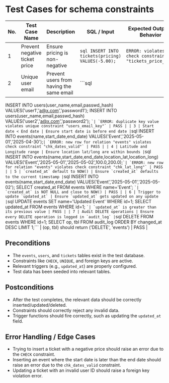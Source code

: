# Test Cases for schema constraints

| No. | Test Case Name | Description | SQL / Input | Expected Output / Behavior | Status |
|-----|----------------|-------------|-------------|----------------------------|--------|
| 1 | Prevent negative ticket price   | Ensure pricing is non-negative | ```sql INSERT INTO tickets(pricing) VALUES(-5.00);``` | `ERROR: violates check constraint "tickets_price_chk"` | PASS |
| 2 | Unique user email | Prevent users from having the same email | ```sql
INSERT INTO users(user_name,email,passwd_hash) VALUES('user1','a@x.com','password1');
INSERT INTO users(user_name,email,passwd_hash) VALUES('user2','a@x.com','password2');
``` `| `ERROR: duplicate key value violates unique constraint "users_email_key"` | PASS |
| 3 | Start date < End date | Ensure start date is before end date | ```sql INSERT INTO events(name,start_date,end_date) VALUES('Event','2025-05-01','2025-04-30');``` | `ERROR: new row for relation "events" violates check constraint "chk_dates_valid"` | PASS |
| 4 | Latitude and Longitude range | Ensure location lat/long are within bounds | ```sql INSERT INTO events(name,start_date,end_date,location_lat,location_long)
VALUES('Event','2025-05-01','2025-05-02',100.0,200.0);``` `| `ERROR: new row for relation "events" violates check constraint "chk_lat_long"` | PASS |
| 5 | `created_at` default to NOW() | Ensure `created_at` defaults to the current timestamp | ```sql
INSERT INTO events(name,start_date,end_date) VALUES('Event','2025-05-01','2025-05-02');
SELECT created_at FROM events WHERE name='Event';
``` `| `created_at` is NOT NULL and close to NOW() | PASS |
| 6 | Trigger to update `updated_at` | Ensure `updated_at` gets updated on any update | ```sql
UPDATE events SET name='Updated Event' WHERE id=1;
SELECT updated_at FROM events WHERE id=1;
``` `| `updated_at` is greater than its previous value | PASS |
| 7 | Audit DELETE operations | Ensure every DELETE operation is logged in `audit_log` | ```sql DELETE FROM events WHERE id=1;
SELECT op, tbl FROM audit_log ORDER BY changed_at DESC LIMIT 1;``` | (op, tbl) should return ('DELETE', 'events') | PASS |

## Preconditions
- The `events`, `users`, and `tickets` tables exist in the test database.
- Constraints like `CHECK`, `UNIQUE`, and foreign keys are active.
- Relevant triggers (e.g., `updated_at`) are properly configured.
- Test data has been seeded into relevant tables.

## Postconditions
- After the test completes, the relevant data should be correctly inserted/updated/deleted.
- Constraints should correctly reject any invalid data.
- Trigger functions should fire correctly, such as updating the `updated_at` field.

## Error Handling / Edge Cases
- Trying to insert a ticket with a negative price should raise an error due to the `CHECK` constraint.
- Inserting an event where the start date is later than the end date should raise an error due to the `chk_dates_valid` constraint.
- Updating a ticket with an invalid user ID should raise a foreign key violation error.

